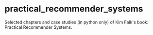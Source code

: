 # practical_recommender_systems
Selected chapters and case studies (in python only) of Kim Falk's book: Practical Recommender Systems.
